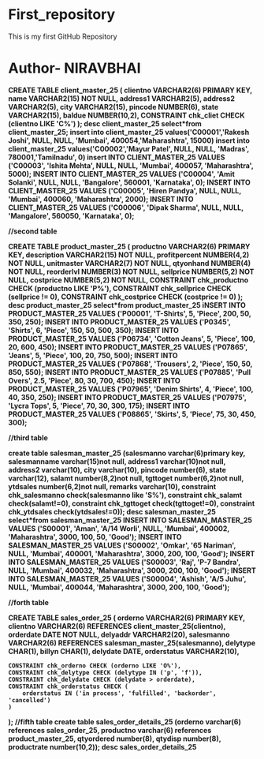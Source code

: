 # First_repository
This is my first GitHub Repository<br>
<b><h1>
Author- NIRAVBHAI</h1><b>
CREATE TABLE client_master_25 (
  clientno VARCHAR2(6) PRIMARY KEY,
  name VARCHAR2(15) NOT NULL,
  address1 VARCHAR2(5),
  address2 VARCHAR2(5),
  city VARCHAR2(15),
  pincode NUMBER(6),
  state VARCHAR2(15),
  baldue NUMBER(10,2),
  CONSTRAINT chk_cliet CHECK (clientno LIKE 'C%')
);
desc client_master_25 
select*from client_master_25;
insert into client_master_25 values('C00001','Rakesh Joshi', NULL, NULL, 'Mumbai', 400054,'Maharashtra', 15000)
insert into client_master_25 values('C00002','Mayur Patel', NULL, NULL, 'Madras', 780001,'Tamilnadu', 0)
insert INTO CLIENT_MASTER_25 VALUES ('C00003', 'Ishita Mehta', NULL, NULL, 'Mumbai', 400057, 'Maharashtra', 5000);
INSERT INTO CLIENT_MASTER_25 VALUES ('C00004', 'Amit Solanki', NULL, NULL, 'Bangalore', 560001, 'Karnataka', 0);
INSERT INTO CLIENT_MASTER_25 VALUES ('C00005', 'Hiren Pandya', NULL, NULL, 'Mumbai', 400060, 'Maharashtra', 2000);
INSERT INTO CLIENT_MASTER_25 VALUES ('C00006', 'Dipak Sharma', NULL, NULL, 'Mangalore', 560050, 'Karnataka', 0);


//second table

CREATE TABLE product_master_25 (
    productno     VARCHAR2(6) PRIMARY KEY,
    description   VARCHAR2(15) NOT NULL,
    profitpercent NUMBER(4,2) NOT NULL,
    unitmaster    VARCHAR2(7) NOT NULL,
    qtyonhand     NUMBER(4) NOT NULL,
    reorderlvl    NUMBER(3) NOT NULL,
    sellprice     NUMBER(5,2) NOT NULL,
    costprice     NUMBER(5,2) NOT NULL,
    CONSTRAINT chk_productno CHECK (productno LIKE 'P%'),
    CONSTRAINT chk_sellprice CHECK (sellprice != 0),
    CONSTRAINT chk_costprice CHECK (costprice != 0)
);
desc product_master_25
select*from product_master_25
iNSERT INTO PRODUCT_MASTER_25 VALUES ('P00001', 'T-Shirts', 5, 'Piece', 200, 50, 350, 250);
INSERT INTO PRODUCT_MASTER_25 VALUES ('P0345', 'Shirts', 6, 'Piece', 150, 50, 500, 350);
INSERT INTO PRODUCT_MASTER_25 VALUES ('P06734', 'Cotton Jeans', 5, 'Piece', 100, 20, 600, 450);
INSERT INTO PRODUCT_MASTER_25 VALUES ('P07865', 'Jeans', 5, 'Piece', 100, 20, 750, 500);
INSERT INTO PRODUCT_MASTER_25 VALUES ('P07868', 'Trousers', 2, 'Piece', 150, 50, 850, 550);
INSERT INTO PRODUCT_MASTER_25 VALUES ('P07885', 'Pull Overs', 2.5, 'Piece', 80, 30, 700, 450);
INSERT INTO PRODUCT_MASTER_25 VALUES ('P07965', 'Denim Shirts', 4, 'Piece', 100, 40, 350, 250);
INSERT INTO PRODUCT_MASTER_25 VALUES ('P07975', 'Lycra Tops', 5, 'Piece', 70, 30, 300, 175);
INSERT INTO PRODUCT_MASTER_25 VALUES ('P08865', 'Skirts', 5, 'Piece', 75, 30, 450, 300);

//third table

create table salesman_master_25 (salesmanno varchar(6)primary key, salesmanname varchar(15)not null, address1 varchar(10)not null, address2 varchar(10), city varchar(10), pincode number(6), state varchar(12), salamt number(8,2)not null, tgttoget number(6,2)not null, ytdsales number(6,2)not null, remarks varchar(10), constraint chk_salesmanno check(salesmanno like 'S%'), constraint chk_salamt check(salamt!=0), constraint chk_tgttoget check(tgttoget!=0), constraint chk_ytdsales check(ytdsales!=0));
desc salesman_master_25
select*from  salesman_master_25
INSERT INTO SALESMAN_MASTER_25 VALUES ('S00001', 'Aman', 'A/14 Worli', NULL, 'Mumbai', 400002, 'Maharashtra', 3000, 100, 50, 'Good');
INSERT INTO SALESMAN_MASTER_25 VALUES ('S00002', 'Omkar', '65 Nariman', NULL, 'Mumbai', 400001, 'Maharashtra', 3000, 200, 100, 'Good');
INSERT INTO SALESMAN_MASTER_25 VALUES ('S00003', 'Raj', 'P-7 Bandra', NULL, 'Mumbai', 400032, 'Maharashtra', 3000, 200, 100, 'Good');
INSERT INTO SALESMAN_MASTER_25 VALUES ('S00004', 'Ashish', 'A/5 Juhu', NULL, 'Mumbai', 400044, 'Maharashtra', 3000, 200, 100, 'Good');

//forth table

CREATE TABLE sales_order_25 (
    orderno      VARCHAR2(6) PRIMARY KEY,
    clientno     VARCHAR2(6) REFERENCES client_master_25(clientno),
    orderdate    DATE NOT NULL,
    delyaddr     VARCHAR2(20),
    salesmanno   VARCHAR2(6) REFERENCES salesman_master_25(salesmanno),
    delytype     CHAR(1),
    billyn       CHAR(1),
    delydate     DATE,
    orderstatus  VARCHAR2(10),
    
    CONSTRAINT chk_orderno CHECK (orderno LIKE 'O%'),
    CONSTRAINT chk_delytype CHECK (delytype IN ('p', 'f')),
    CONSTRAINT chk_delydate CHECK (delydate > orderdate),
    CONSTRAINT chk_orderstatus CHECK (
        orderstatus IN ('in process', 'fulfilled', 'backorder', 'cancelled')
    )
);
//fifth table
create table sales_order_details_25 
(orderno varchar(6) references sales_order_25, 
 productno varchar(6) references product_master_25, 
 qtyordered number(8), 
 qtydisp number(8), 
 productrate number(10,2));
desc sales_order_details_25
